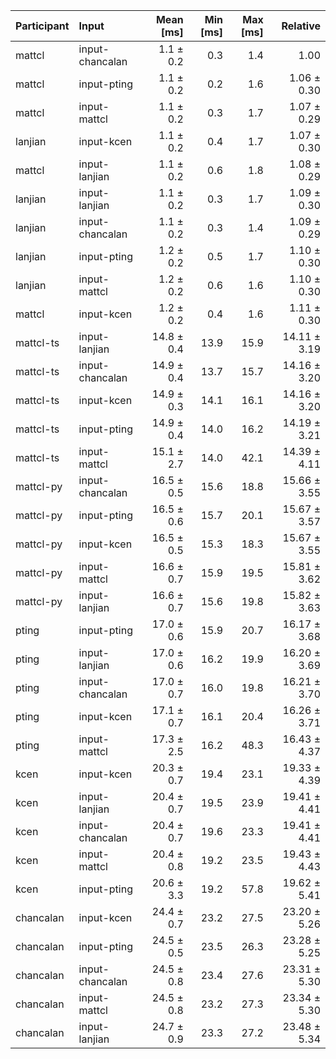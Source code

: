 | Participant | Input | Mean [ms] | Min [ms] | Max [ms] | Relative |
|:---|:---|---:|---:|---:|---:|
| mattcl | input-chancalan | 1.1 ± 0.2 | 0.3 | 1.4 | 1.00 |
| mattcl | input-pting | 1.1 ± 0.2 | 0.2 | 1.6 | 1.06 ± 0.30 |
| mattcl | input-mattcl | 1.1 ± 0.2 | 0.3 | 1.7 | 1.07 ± 0.29 |
| lanjian | input-kcen | 1.1 ± 0.2 | 0.4 | 1.7 | 1.07 ± 0.30 |
| mattcl | input-lanjian | 1.1 ± 0.2 | 0.6 | 1.8 | 1.08 ± 0.29 |
| lanjian | input-lanjian | 1.1 ± 0.2 | 0.3 | 1.7 | 1.09 ± 0.30 |
| lanjian | input-chancalan | 1.1 ± 0.2 | 0.3 | 1.4 | 1.09 ± 0.29 |
| lanjian | input-pting | 1.2 ± 0.2 | 0.5 | 1.7 | 1.10 ± 0.30 |
| lanjian | input-mattcl | 1.2 ± 0.2 | 0.6 | 1.6 | 1.10 ± 0.30 |
| mattcl | input-kcen | 1.2 ± 0.2 | 0.4 | 1.6 | 1.11 ± 0.30 |
| mattcl-ts | input-lanjian | 14.8 ± 0.4 | 13.9 | 15.9 | 14.11 ± 3.19 |
| mattcl-ts | input-chancalan | 14.9 ± 0.4 | 13.7 | 15.7 | 14.16 ± 3.20 |
| mattcl-ts | input-kcen | 14.9 ± 0.3 | 14.1 | 16.1 | 14.16 ± 3.20 |
| mattcl-ts | input-pting | 14.9 ± 0.4 | 14.0 | 16.2 | 14.19 ± 3.21 |
| mattcl-ts | input-mattcl | 15.1 ± 2.7 | 14.0 | 42.1 | 14.39 ± 4.11 |
| mattcl-py | input-chancalan | 16.5 ± 0.5 | 15.6 | 18.8 | 15.66 ± 3.55 |
| mattcl-py | input-pting | 16.5 ± 0.6 | 15.7 | 20.1 | 15.67 ± 3.57 |
| mattcl-py | input-kcen | 16.5 ± 0.5 | 15.3 | 18.3 | 15.67 ± 3.55 |
| mattcl-py | input-mattcl | 16.6 ± 0.7 | 15.9 | 19.5 | 15.81 ± 3.62 |
| mattcl-py | input-lanjian | 16.6 ± 0.7 | 15.6 | 19.8 | 15.82 ± 3.63 |
| pting | input-pting | 17.0 ± 0.6 | 15.9 | 20.7 | 16.17 ± 3.68 |
| pting | input-lanjian | 17.0 ± 0.6 | 16.2 | 19.9 | 16.20 ± 3.69 |
| pting | input-chancalan | 17.0 ± 0.7 | 16.0 | 19.8 | 16.21 ± 3.70 |
| pting | input-kcen | 17.1 ± 0.7 | 16.1 | 20.4 | 16.26 ± 3.71 |
| pting | input-mattcl | 17.3 ± 2.5 | 16.2 | 48.3 | 16.43 ± 4.37 |
| kcen | input-kcen | 20.3 ± 0.7 | 19.4 | 23.1 | 19.33 ± 4.39 |
| kcen | input-lanjian | 20.4 ± 0.7 | 19.5 | 23.9 | 19.41 ± 4.41 |
| kcen | input-chancalan | 20.4 ± 0.7 | 19.6 | 23.3 | 19.41 ± 4.41 |
| kcen | input-mattcl | 20.4 ± 0.8 | 19.2 | 23.5 | 19.43 ± 4.43 |
| kcen | input-pting | 20.6 ± 3.3 | 19.2 | 57.8 | 19.62 ± 5.41 |
| chancalan | input-kcen | 24.4 ± 0.7 | 23.2 | 27.5 | 23.20 ± 5.26 |
| chancalan | input-pting | 24.5 ± 0.5 | 23.5 | 26.3 | 23.28 ± 5.25 |
| chancalan | input-chancalan | 24.5 ± 0.8 | 23.4 | 27.6 | 23.31 ± 5.30 |
| chancalan | input-mattcl | 24.5 ± 0.8 | 23.2 | 27.3 | 23.34 ± 5.30 |
| chancalan | input-lanjian | 24.7 ± 0.9 | 23.3 | 27.2 | 23.48 ± 5.34 |
